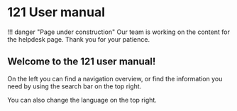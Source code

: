 # 121 User manual


!!! danger "Page under construction"
    Our team is working on the content for the helpdesk page. Thank you for your patience.

## Welcome to the 121 user manual!

On the left you can find a navigation overview, or find the information you need by using the search bar on the top right.

You can also change the language on the top right.

